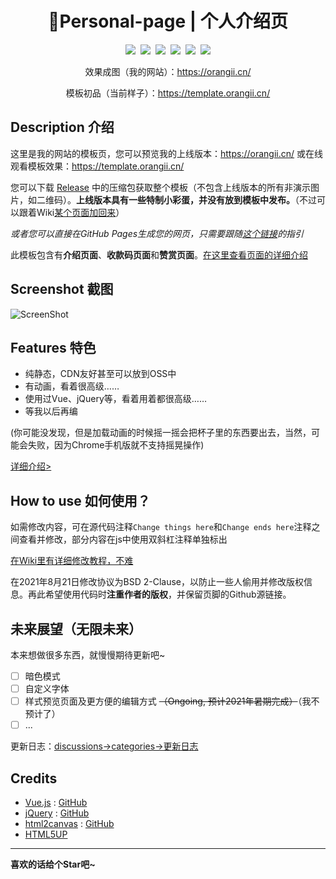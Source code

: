 <h1 align="center">🌈Personal-page | 个人介绍页</h1>
<p align="center">
  <a href="https://github.com/Jiaocz/Personal-page/blob/master/LICENSE"><img src="https://img.shields.io/github/license/jiaocz/personal-page" /></a>&nbsp;
  <a href="https://github.com/Jiaocz/Personal-page/releases"><img src="https://img.shields.io/github/v/release/jiaocz/personal-page.svg" /></a>&nbsp;
  <a href="https://github.com/Jiaocz/Personal-page/commits/master"><img src="https://img.shields.io/github/commits-since/Jiaocz/personal-page/latest" /></a>&nbsp;
  <a href="https://github.com/Jiaocz/Personal-page/commits/master"><img src="https://img.shields.io/github/commit-activity/m/Jiaocz/personal-page" /></a>&nbsp;
  <a href="https://github.com/Jiaocz/Personal-page/pulse"><img src="https://visitor-badge.glitch.me/badge?page_id=Jiaocz.Personal-page" /></a>&nbsp;
  <a href="https://github.com/Jiaocz/Personal-page"><img src="https://img.shields.io/github/stars/jiaocz/personal-page?style=social" /></a>
</p>
<p align="center">
  效果成图（我的网站）：<a href="https://orangii.cn/">https://orangii.cn/</a>
</p>
<p align="center">
  模板初品（当前样子）：<a href="https://template.orangii.cn">https://template.orangii.cn/</a>
</p>

## Description 介绍

这里是我的网站的模板页，您可以预览我的上线版本：https://orangii.cn/ 或在线观看模板效果：https://template.orangii.cn/

您可以下载 [Release](https://github.com/Jiaocz/Personal-page/releases) 中的压缩包获取整个模板（不包含上线版本的所有非演示图片，如二维码）。**上线版本具有一些特制小彩蛋，并没有放到模板中发布。**（不过可以跟着Wiki[某个页面加回来](https://github.com/Jiaocz/Personal-page/wiki/%E8%A2%AB%E5%88%A0%E5%8E%BB%E7%9A%84%E5%86%85%E5%AE%B9)）

_或者您可以直接在GitHub Pages生成您的网页，只需要跟随[这个链接](https://github.com/Jiaocz/Personal-page/wiki/%E4%BB%A5%E6%AD%A4%E6%A8%A1%E6%9D%BF%E4%B8%BA%E5%9F%BA%E7%A1%80%E9%80%9A%E8%BF%87GitHub-pages%E5%BB%BA%E7%AB%8B%E8%87%AA%E5%B7%B1%E7%9A%84%E7%BD%91%E9%A1%B5)的指引_

此模板包含有**介绍页面**、**收款码页面**和**赞赏页面**。[在这里查看页面的详细介绍](https://github.com/Jiaocz/Personal-page/wiki/%E4%B8%AA%E4%BA%BA%E4%BB%8B%E7%BB%8D%E6%A8%A1%E6%9D%BF%E8%AF%A6%E7%BB%86%E4%BB%8B%E7%BB%8D)

## Screenshot 截图
![ScreenShot](https://user-images.githubusercontent.com/14857984/129847923-33ea7ccd-90ae-48a1-864c-464bf170bc0d.png)

## Features 特色

- 纯静态，CDN友好甚至可以放到OSS中
- 有动画，看着很高级……
- 使用过Vue、jQuery等，看着用着都很高级……
- 等我以后再编

(你可能没发现，但是加载动画的时候摇一摇会把杯子里的东西要出去，当然，可能会失败，因为Chrome手机版就不支持摇晃操作)

[详细介绍>](https://github.com/Jiaocz/Personal-page/wiki/%E4%B8%AA%E4%BA%BA%E4%BB%8B%E7%BB%8D%E6%A8%A1%E6%9D%BF%E8%AF%A6%E7%BB%86%E4%BB%8B%E7%BB%8D)

## How to use 如何使用？

如需修改内容，可在源代码注释`Change things here`和`Change ends here`注释之间查看并修改，部分内容在js中使用双斜杠注释单独标出

[在Wiki里有详细修改教程，不难](https://github.com/Jiaocz/Personal-page/wiki)

在2021年8月21日修改协议为BSD 2-Clause，以防止一些人偷用并修改版权信息。再此希望使用代码时**注重作者的版权**，并保留页脚的Github源链接。

## 未来展望（无限未来）
本来想做很多东西，就慢慢期待更新吧~

- [ ] 暗色模式
- [ ] 自定义字体
- [ ] 样式预览页面及更方便的编辑方式 ~~（Ongoing, 预计2021年暑期完成）~~（我不预计了）
- [ ] ...

更新日志：[discussions->categories->更新日志](https://github.com/Jiaocz/Personal-page/discussions/categories/%E6%9B%B4%E6%96%B0%E6%97%A5%E5%BF%97)

## Credits
- [Vue.js](https://vuejs.org/) : [GitHub](https://github.com/vuejs/vue)
- [jQuery](https://jquery.com/) : [GitHub](https://github.com/jquery/jquery)
- [html2canvas](https://html2canvas.hertzen.com) : [GitHub](https://github.com/niklasvh/html2canvas)
- [HTML5UP](https://html5up.net/)

------

**喜欢的话给个Star吧~**

<!--
Copyright (c) 2021, Orangii|橙梓
All rights reserved.
-->
